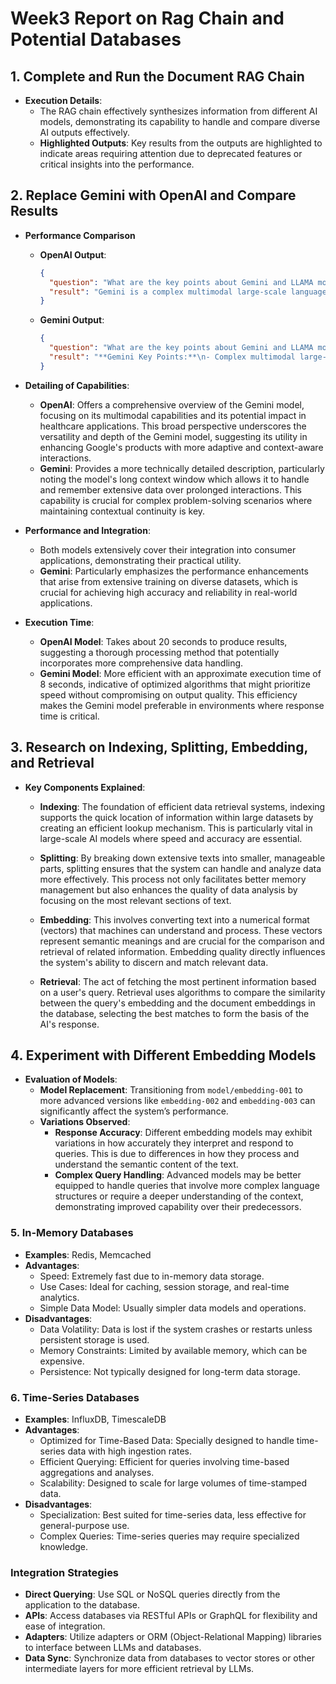 # Week3 Report on Rag Chain and Potential Databases

## 1. Complete and Run the Document RAG Chain
- **Execution Details**: 
  - The RAG chain effectively synthesizes information from different AI models, demonstrating its capability to handle and compare diverse AI outputs effectively.
  - **Highlighted Outputs**: Key results from the outputs are highlighted to indicate areas requiring attention due to deprecated features or critical insights into the performance.

## 2. Replace Gemini with OpenAI and Compare Results
- **Performance Comparison**
  - **OpenAI Output**:
    ```json
    {
      "question": "What are the key points about Gemini and LLAMA models?",
      "result": "Gemini is a complex multimodal large-scale language model developed by Google. It is capable of understanding and integrating various data types, such as text, images, audio, and video. Gemini enhances Google's core products by providing more context-aware interactions and can undertake tasks that were previously challenging for AI. Its advanced analytics capabilities could potentially transform diagnosis and treatment in healthcare. Gemini represents the cutting edge of AI technology with several groundbreaking innovations.\n\nLLAMA, on the other hand, is a publicly accessible large-scale language model launched by Meta. It aims to democratize AI technology and promote broad accessibility and versatility. It is designed to handle a variety of complex tasks such as language understanding, translation, and content generation. LLAMA has been integrated into several consumer applications, enhancing user interaction with smart devices and social platforms. Code LLAMA is a specific version developed to meet the needs of specialized areas such as software development. LLAMA is one of the few open-source large models, which makes it easier to study, access, and apply to different fields with good scalability. Both models have sparked discussions about potential privacy breaches due to the use of personally identifiable information in their training datasets."
    }
    ```
  - **Gemini Output**:
    ```json
    {
      "question": "What are the key points about Gemini and LLAMA models?",
      "result": "**Gemini Key Points:**\n- Complex multimodal large-scale language model capable of understanding and integrating a variety of data types, including text, images, audio, and video.\n- Designed to enhance Google's core products (such as search and advertising) by providing deeper, more context-aware interactions.\n- Has the longest context window of any large AI model, which allows it to remember and process large amounts of information over longer interactions, significantly improving its problem-solving capabilities.\n- Outstanding performance in multimodal tasks sets a new benchmark in AI, pushing the boundaries of what AI systems can understand and achieve.\n\n**LLAMA Key Points:**\n- Large-scale language model publicly accessible for developers, researchers, and enterprises to freely use and adapt.\n- Designed to democratize AI technology and promote broad accessibility and versatility.\n- Handles a variety of complex tasks such as language understanding, translation, and content generation.\n- Integrated into several consumer applications, enhancing user interaction with smart devices and social platforms.\n- Cutting-edge performance thanks to Meta's investment in training these models on a wide and varied dataset."
    }
    ```
- **Detailing of Capabilities**:
  - **OpenAI**: Offers a comprehensive overview of the Gemini model, focusing on its multimodal capabilities and its potential impact in healthcare applications. This broad perspective underscores the versatility and depth of the Gemini model, suggesting its utility in enhancing Google's products with more adaptive and context-aware interactions.
  - **Gemini**: Provides a more technically detailed description, particularly noting the model's long context window which allows it to handle and remember extensive data over prolonged interactions. This capability is crucial for complex problem-solving scenarios where maintaining contextual continuity is key.

- **Performance and Integration**:
  - Both models extensively cover their integration into consumer applications, demonstrating their practical utility.
  - **Gemini**: Particularly emphasizes the performance enhancements that arise from extensive training on diverse datasets, which is crucial for achieving high accuracy and reliability in real-world applications.

- **Execution Time**:
  - **OpenAI Model**: Takes about 20 seconds to produce results, suggesting a thorough processing method that potentially incorporates more comprehensive data handling.
  - **Gemini Model**: More efficient with an approximate execution time of 8 seconds, indicative of optimized algorithms that might prioritize speed without compromising on output quality. This efficiency makes the Gemini model preferable in environments where response time is critical.

## 3. Research on Indexing, Splitting, Embedding, and Retrieval
- **Key Components Explained**:
  - **Indexing**: The foundation of efficient data retrieval systems, indexing supports the quick location of information within large datasets by creating an efficient lookup mechanism. This is particularly vital in large-scale AI models where speed and accuracy are essential.
  
  - **Splitting**: By breaking down extensive texts into smaller, manageable parts, splitting ensures that the system can handle and analyze data more effectively. This process not only facilitates better memory management but also enhances the quality of data analysis by focusing on the most relevant sections of text.

  - **Embedding**: This involves converting text into a numerical format (vectors) that machines can understand and process. These vectors represent semantic meanings and are crucial for the comparison and retrieval of related information. Embedding quality directly influences the system's ability to discern and match relevant data.

  - **Retrieval**: The act of fetching the most pertinent information based on a user's query. Retrieval uses algorithms to compare the similarity between the query's embedding and the document embeddings in the database, selecting the best matches to form the basis of the AI's response.

## 4. Experiment with Different Embedding Models
- **Evaluation of Models**:
  - **Model Replacement**: Transitioning from `model/embedding-001` to more advanced versions like `embedding-002` and `embedding-003` can significantly affect the system’s performance.
  - **Variations Observed**:
    - **Response Accuracy**: Different embedding models may exhibit variations in how accurately they interpret and respond to queries. This is due to differences in how they process and understand the semantic content of the text.
    - **Complex Query Handling**: Advanced models may be better equipped to handle queries that involve more complex language structures or require a deeper understanding of the context, demonstrating improved capability over their predecessors.


### 5. In-Memory Databases
- **Examples**: Redis, Memcached
- **Advantages**:
  - Speed: Extremely fast due to in-memory data storage.
  - Use Cases: Ideal for caching, session storage, and real-time analytics.
  - Simple Data Model: Usually simpler data models and operations.
- **Disadvantages**:
  - Data Volatility: Data is lost if the system crashes or restarts unless persistent storage is used.
  - Memory Constraints: Limited by available memory, which can be expensive.
  - Persistence: Not typically designed for long-term data storage.

### 6. Time-Series Databases
- **Examples**: InfluxDB, TimescaleDB
- **Advantages**:
  - Optimized for Time-Based Data: Specially designed to handle time-series data with high ingestion rates.
  - Efficient Querying: Efficient for queries involving time-based aggregations and analyses.
  - Scalability: Designed to scale for large volumes of time-stamped data.
- **Disadvantages**:
  - Specialization: Best suited for time-series data, less effective for general-purpose use.
  - Complex Queries: Time-series queries may require specialized knowledge.

### Integration Strategies
- **Direct Querying**: Use SQL or NoSQL queries directly from the application to the database.
- **APIs**: Access databases via RESTful APIs or GraphQL for flexibility and ease of integration.
- **Adapters**: Utilize adapters or ORM (Object-Relational Mapping) libraries to interface between LLMs and databases.
- **Data Sync**: Synchronize data from databases to vector stores or other intermediate layers for more efficient retrieval by LLMs.


